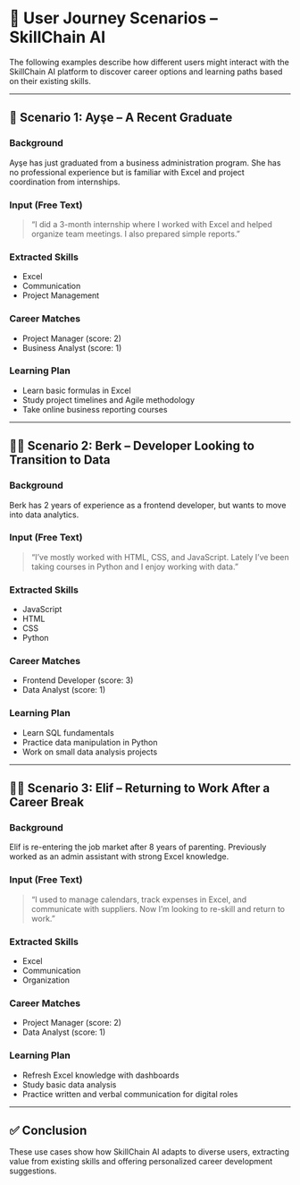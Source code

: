 # 📍 User Journey Scenarios – SkillChain AI

The following examples describe how different users might interact with the SkillChain AI platform to discover career options and learning paths based on their existing skills.

---

## 👩 Scenario 1: Ayşe – A Recent Graduate

### Background
Ayşe has just graduated from a business administration program. She has no professional experience but is familiar with Excel and project coordination from internships.

### Input (Free Text)
> “I did a 3-month internship where I worked with Excel and helped organize team meetings. I also prepared simple reports.”

### Extracted Skills
- Excel  
- Communication  
- Project Management  

### Career Matches
- Project Manager (score: 2)  
- Business Analyst (score: 1)

### Learning Plan
- Learn basic formulas in Excel  
- Study project timelines and Agile methodology  
- Take online business reporting courses

---

## 👨‍💻 Scenario 2: Berk – Developer Looking to Transition to Data

### Background
Berk has 2 years of experience as a frontend developer, but wants to move into data analytics.

### Input (Free Text)
> “I’ve mostly worked with HTML, CSS, and JavaScript. Lately I’ve been taking courses in Python and I enjoy working with data.”

### Extracted Skills
- JavaScript  
- HTML  
- CSS  
- Python

### Career Matches
- Frontend Developer (score: 3)  
- Data Analyst (score: 1)

### Learning Plan
- Learn SQL fundamentals  
- Practice data manipulation in Python  
- Work on small data analysis projects

---

## 👩‍🦳 Scenario 3: Elif – Returning to Work After a Career Break

### Background
Elif is re-entering the job market after 8 years of parenting. Previously worked as an admin assistant with strong Excel knowledge.

### Input (Free Text)
> “I used to manage calendars, track expenses in Excel, and communicate with suppliers. Now I’m looking to re-skill and return to work.”

### Extracted Skills
- Excel  
- Communication  
- Organization  

### Career Matches
- Project Manager (score: 2)  
- Data Analyst (score: 1)

### Learning Plan
- Refresh Excel knowledge with dashboards  
- Study basic data analysis  
- Practice written and verbal communication for digital roles

---

## ✅ Conclusion

These use cases show how SkillChain AI adapts to diverse users, extracting value from existing skills and offering personalized career development suggestions.

